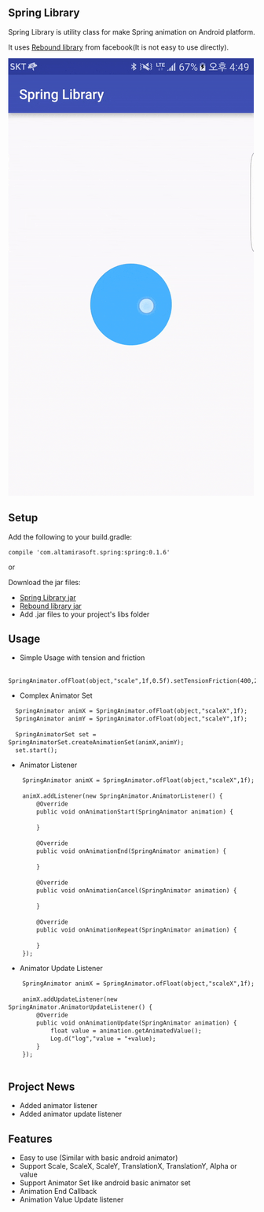 ## Spring Library

Spring Library is utility class for make Spring animation on Android platform.

It uses [Rebound library](http://facebook.github.io/rebound/) from facebook(It is not easy to use directly).

![preivew](https://github.com/bdhwan/spring_library/blob/master/screenshot/preview.gif?raw=true "Spring Preview")

## Setup
Add the following to your build.gradle:
```
compile 'com.altamirasoft.spring:spring:0.1.6'
```

or 

Download the jar files:
- [Spring Library jar](https://github.com/bdhwan/spring_library/raw/master/spring/release/spring.jar)
- [Rebound library jar](https://github.com/facebook/rebound/releases/tag/v0.3.8)
- Add .jar files to your project's libs folder


## Usage
- Simple Usage with tension and friction
```
  SpringAnimator.ofFloat(object,"scale",1f,0.5f).setTensionFriction(400,20).start();
```

- Complex Animator Set
```
  SpringAnimator animX = SpringAnimator.ofFloat(object,"scaleX",1f);
  SpringAnimator animY = SpringAnimator.ofFloat(object,"scaleY",1f);

  SpringAnimatorSet set = SpringAnimatorSet.createAnimationSet(animX,animY);
  set.start();
```

- Animator Listener
```
    SpringAnimator animX = SpringAnimator.ofFloat(object,"scaleX",1f);

    animX.addListener(new SpringAnimator.AnimatorListener() {
        @Override
        public void onAnimationStart(SpringAnimator animation) {

        }

        @Override
        public void onAnimationEnd(SpringAnimator animation) {

        }

        @Override
        public void onAnimationCancel(SpringAnimator animation) {

        }

        @Override
        public void onAnimationRepeat(SpringAnimator animation) {

        }
    });
```


- Animator Update Listener
```
    SpringAnimator animX = SpringAnimator.ofFloat(object,"scaleX",1f);

    animX.addUpdateListener(new SpringAnimator.AnimatorUpdateListener() {
        @Override
        public void onAnimationUpdate(SpringAnimator animation) {
            float value = animation.getAnimatedValue();
            Log.d("log","value = "+value);
        }
    });
    
```



## Project News
- Added animator listener
- Added animator update listener

## Features
- Easy to use (Similar with basic android animator)
- Support Scale, ScaleX, ScaleY, TranslationX, TranslationY, Alpha or value
- Support Animator Set like android basic animator set
- Animation End Callback
- Animation Value Update listener





